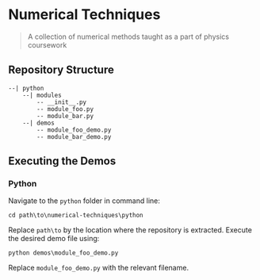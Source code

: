 # Numerical Techniques

> A collection of numerical methods taught as a part of physics coursework

## Repository Structure

```
--| python
    --| modules
        -- __init__.py
        -- module_foo.py
        -- module_bar.py
    --| demos
        -- module_foo_demo.py
        -- module_bar_demo.py
```

## Executing the Demos

### Python

Navigate to the ```python``` folder in command line:
```
cd path\to\numerical-techniques\python
```
Replace ```path\to``` by the location where the repository is extracted. Execute the desired demo file using:
```
python demos\module_foo_demo.py
```
Replace ```module_foo_demo.py``` with the relevant filename.
